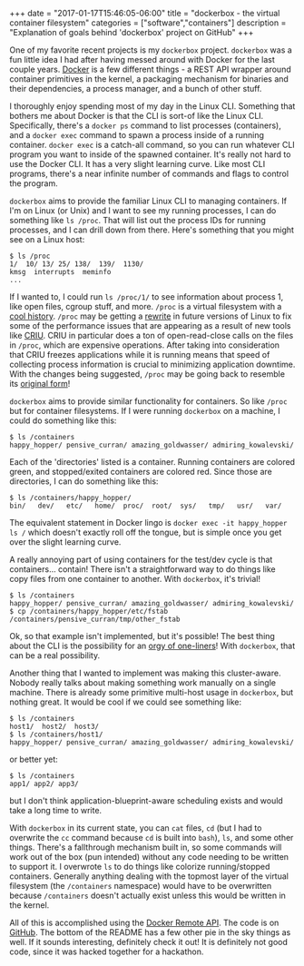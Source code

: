 +++
date = "2017-01-17T15:46:05-06:00"
title = "dockerbox - the virtual container filesystem"
categories = ["software","containers"]
description = "Explanation of goals behind 'dockerbox' project on GitHub"
+++

One of my favorite recent projects is my `dockerbox` project. `dockerbox` was a
fun little idea I had after having messed around with Docker for the last couple
years. [Docker](https://www.docker.com/) is a few different things - a REST API
wrapper around container primitives in the kernel, a packaging mechanism for
binaries and their dependencies, a process manager, and a bunch of other stuff.

I thoroughly enjoy spending most of my day in the Linux CLI. Something that
bothers me about Docker is that the CLI is sort-of like the Linux CLI.
Specifically, there's a `docker ps` command to list processes (containers), and
a `docker exec` command to spawn a process inside of a running container.
`docker exec` is a catch-all command, so you can run whatever CLI program you
want to inside of the spawned container. It's really not hard to use the Docker
CLI. It has a very slight learning curve. Like most CLI programs, there's a near
infinite number of commands and flags to control the program.

`dockerbox` aims to provide the familiar Linux CLI to managing containers. If
I'm on Linux (or Unix) and I want to see my running processes, I can do
something like `ls /proc`. That will list out the process IDs for running
processes, and I can drill down from there. Here's something that you might see
on a Linux host:

```
$ ls /proc
1/  10/ 13/ 25/ 138/  139/  1130/
kmsg  interrupts  meminfo
...
```

If I wanted to, I could run `ls /proc/1/` to see information about process 1,
like open files, cgroup stuff, and more. `/proc` is a virtual filesystem with a
[cool history](https://blogs.oracle.com/eschrock/entry/the_power_of_proc).
`/proc` may be getting a
[rewrite](http://2016.texaslinuxfest.org/sites/default/files/slides/time-to-rethink-proc-160821145019.pdf)
in future versions of Linux to fix some of the performance issues that are
appearing as a result of new tools like [CRIU](https://criu.org/Main_Page). CRIU
in particular does a ton of open-read-close calls on the files in `/proc`, which
are expensive operations. After taking into consideration that CRIU freezes
applications while it is running means that speed of collecting process
information is crucial to minimizing application downtime. With the changes
being suggested, `/proc` may be going back to resemble its [original
form](http://lucasvr.gobolinux.org/etc/Killian84-Procfs-USENIX.pdf)!

`dockerbox` aims to provide similar functionality for containers. So like `/proc`
but for container filesystems. If I were running `dockerbox` on a machine, I could
do something like this:

```
$ ls /containers
happy_hopper/ pensive_curran/ amazing_goldwasser/ admiring_kowalevski/
```

Each of the 'directories' listed is a container. Running containers are colored
green, and stopped/exited containers are colored red. Since those are
directories, I can do something like this:

```
$ ls /containers/happy_hopper/
bin/   dev/   etc/   home/  proc/  root/  sys/   tmp/   usr/   var/
```

The equivalent statement in Docker lingo is `docker exec -it happy_hopper ls /`
which doesn't exactly roll off the tongue, but is simple once you get over the
slight learning curve.

A really annoying part of using containers for the test/dev cycle is that
containers... contain! There isn't a straightforward way to do things like copy
files from one container to another. With `dockerbox`, it's trivial!

```
$ ls /containers
happy_hopper/ pensive_curran/ amazing_goldwasser/ admiring_kowalevski/
$ cp /containers/happy_hopper/etc/fstab /containers/pensive_curran/tmp/other_fstab
```

Ok, so that example isn't implemented, but it's possible! The best thing about
the CLI is the possibility for an [orgy of
one-liners](https://www.princeton.edu/~hos/frs122/precis/mcilroy.htm)! With
`dockerbox`, that can be a real possibility.

Another thing that I wanted to implement was making this cluster-aware. Nobody
really talks about making something work manually on a single machine. There is
already some primitive multi-host usage in `dockerbox`, but nothing great. It
would be cool if we could see something like:

```
$ ls /containers
host1/  host2/  host3/
$ ls /containers/host1/
happy_hopper/ pensive_curran/ amazing_goldwasser/ admiring_kowalevski/
```
or better yet:
```
$ ls /containers
app1/ app2/ app3/
```
but I don't think application-blueprint-aware scheduling exists and would take
a long time to write.

With `dockerbox` in its current state, you can `cat` files, `cd` (but I had to
overwrite the `cc` command because `cd` is built into `bash`), `ls`, and some
other things. There's a fallthrough mechanism built in, so some commands will
work out of the box (pun intended) without any code needing to be written to
support it. I overwrote `ls` to do things like colorize running/stopped
containers. Generally anything dealing with the topmost layer of the virtual
filesystem (the `/containers` namespace) would have to be overwritten because
`/containers` doesn't actually exist unless this would be written in the kernel.

All of this is accomplished using the [Docker Remote
API](https://docs.docker.com/engine/reference/api/docker_remote_api/). The code
is on [GitHub](https://github.com/kodykantor/dockerbox). The bottom of the
README has a few other pie in the sky things as well. If it sounds interesting,
definitely check it out! It is definitely not good code, since it was hacked
together for a hackathon.
